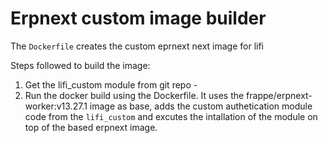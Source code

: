 # Erpnext custom image builder


The ```Dockerfile``` creates the custom eprnext next image for lifi 

Steps followed to build the image:
1. Get the lifi_custom module from git repo - 
2. Run the docker build using the Dockerfile. It uses the frappe/erpnext-worker:v13.27.1 image as base, adds the custom authetication module code from the ```lifi_custom``` and excutes the intallation of the module on top of the based erpnext image.
